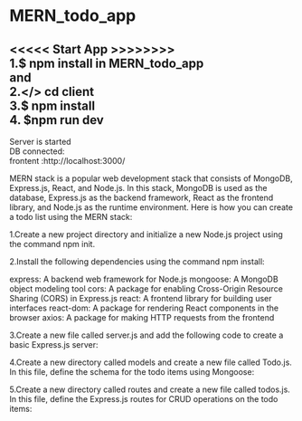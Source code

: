 # MERN_todo_app


<<<<< Start App >>>>>>>>  
1.$ npm install in MERN_todo_app  
and        
2.</> cd client  
3.$ npm install  
4. $npm run dev   
----------------  
Server is started   
DB connected:  
frontent :http://localhost:3000/  



MERN stack is a popular web development stack that consists of MongoDB, Express.js, React, and Node.js. In this stack, MongoDB is used as the database, Express.js as the backend framework, React as the frontend library, and Node.js as the runtime environment. Here is how you can create a todo list using the MERN stack:

1.Create a new project directory and initialize a new Node.js project using the command npm init.

2.Install the following dependencies using the command npm install:

express: A backend web framework for Node.js
mongoose: A MongoDB object modeling tool
cors: A package for enabling Cross-Origin Resource Sharing (CORS) in Express.js
react: A frontend library for building user interfaces
react-dom: A package for rendering React components in the browser
axios: A package for making HTTP requests from the frontend

3.Create a new file called server.js and add the following code to create a basic Express.js server:

4.Create a new directory called models and create a new file called Todo.js. In this file, define the schema for the todo items using Mongoose:

5.Create a new directory called routes and create a new file called todos.js. In this file, define the Express.js routes for CRUD operations on the todo items:
